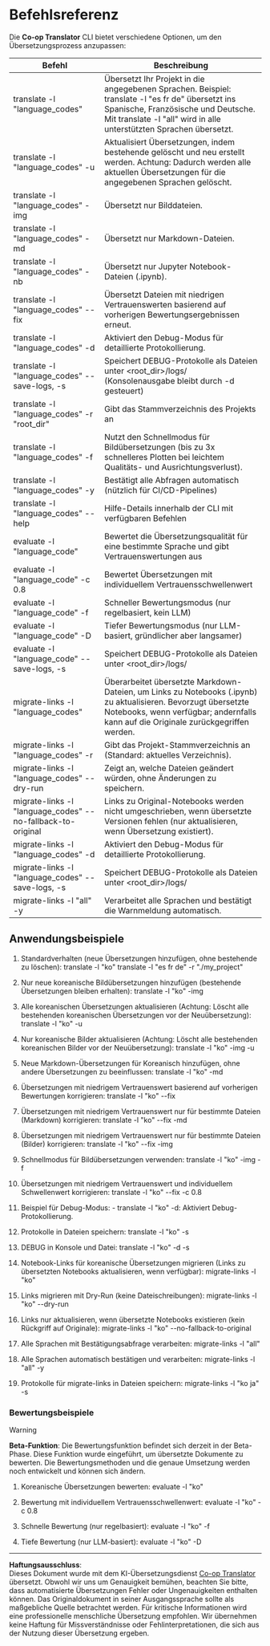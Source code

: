 <!--
CO_OP_TRANSLATOR_METADATA:
{
  "original_hash": "a6cddf5e9648ef0bba0de7eb07e74cf1",
  "translation_date": "2025-10-15T02:12:43+00:00",
  "source_file": "getting_started/command-reference.md",
  "language_code": "de"
}
-->
# Befehlsreferenz

Die **Co-op Translator** CLI bietet verschiedene Optionen, um den Übersetzungsprozess anzupassen:

Befehl                                        | Beschreibung
----------------------------------------------|-------------------------------------------------------------------------------------------------------------------------------------------------------------------------------------------------------
translate -l "language_codes"                 | Übersetzt Ihr Projekt in die angegebenen Sprachen. Beispiel: translate -l "es fr de" übersetzt ins Spanische, Französische und Deutsche. Mit translate -l "all" wird in alle unterstützten Sprachen übersetzt.
translate -l "language_codes" -u              | Aktualisiert Übersetzungen, indem bestehende gelöscht und neu erstellt werden. Achtung: Dadurch werden alle aktuellen Übersetzungen für die angegebenen Sprachen gelöscht.
translate -l "language_codes" -img            | Übersetzt nur Bilddateien.
translate -l "language_codes" -md             | Übersetzt nur Markdown-Dateien.
translate -l "language_codes" -nb             | Übersetzt nur Jupyter Notebook-Dateien (.ipynb).
translate -l "language_codes" --fix           | Übersetzt Dateien mit niedrigen Vertrauenswerten basierend auf vorherigen Bewertungsergebnissen erneut.
translate -l "language_codes" -d              | Aktiviert den Debug-Modus für detaillierte Protokollierung.
translate -l "language_codes" --save-logs, -s | Speichert DEBUG-Protokolle als Dateien unter <root_dir>/logs/ (Konsolenausgabe bleibt durch -d gesteuert)
translate -l "language_codes" -r "root_dir"   | Gibt das Stammverzeichnis des Projekts an
translate -l "language_codes" -f              | Nutzt den Schnellmodus für Bildübersetzungen (bis zu 3x schnelleres Plotten bei leichtem Qualitäts- und Ausrichtungsverlust).
translate -l "language_codes" -y              | Bestätigt alle Abfragen automatisch (nützlich für CI/CD-Pipelines)
translate -l "language_codes" --help          | Hilfe-Details innerhalb der CLI mit verfügbaren Befehlen
evaluate -l "language_code"                  | Bewertet die Übersetzungsqualität für eine bestimmte Sprache und gibt Vertrauenswertungen aus
evaluate -l "language_code" -c 0.8           | Bewertet Übersetzungen mit individuellem Vertrauensschwellenwert
evaluate -l "language_code" -f               | Schneller Bewertungsmodus (nur regelbasiert, kein LLM)
evaluate -l "language_code" -D               | Tiefer Bewertungsmodus (nur LLM-basiert, gründlicher aber langsamer)
evaluate -l "language_code" --save-logs, -s  | Speichert DEBUG-Protokolle als Dateien unter <root_dir>/logs/
migrate-links -l "language_codes"             | Überarbeitet übersetzte Markdown-Dateien, um Links zu Notebooks (.ipynb) zu aktualisieren. Bevorzugt übersetzte Notebooks, wenn verfügbar; andernfalls kann auf die Originale zurückgegriffen werden.
migrate-links -l "language_codes" -r          | Gibt das Projekt-Stammverzeichnis an (Standard: aktuelles Verzeichnis).
migrate-links -l "language_codes" --dry-run   | Zeigt an, welche Dateien geändert würden, ohne Änderungen zu speichern.
migrate-links -l "language_codes" --no-fallback-to-original | Links zu Original-Notebooks werden nicht umgeschrieben, wenn übersetzte Versionen fehlen (nur aktualisieren, wenn Übersetzung existiert).
migrate-links -l "language_codes" -d          | Aktiviert den Debug-Modus für detaillierte Protokollierung.
migrate-links -l "language_codes" --save-logs, -s | Speichert DEBUG-Protokolle als Dateien unter <root_dir>/logs/
migrate-links -l "all" -y                      | Verarbeitet alle Sprachen und bestätigt die Warnmeldung automatisch.

## Anwendungsbeispiele

  1. Standardverhalten (neue Übersetzungen hinzufügen, ohne bestehende zu löschen):   translate -l "ko"    translate -l "es fr de" -r "./my_project"

  2. Nur neue koreanische Bildübersetzungen hinzufügen (bestehende Übersetzungen bleiben erhalten):    translate -l "ko" -img

  3. Alle koreanischen Übersetzungen aktualisieren (Achtung: Löscht alle bestehenden koreanischen Übersetzungen vor der Neuübersetzung):    translate -l "ko" -u

  4. Nur koreanische Bilder aktualisieren (Achtung: Löscht alle bestehenden koreanischen Bilder vor der Neuübersetzung):    translate -l "ko" -img -u

  5. Neue Markdown-Übersetzungen für Koreanisch hinzufügen, ohne andere Übersetzungen zu beeinflussen:    translate -l "ko" -md

  6. Übersetzungen mit niedrigem Vertrauenswert basierend auf vorherigen Bewertungen korrigieren: translate -l "ko" --fix

  7. Übersetzungen mit niedrigem Vertrauenswert nur für bestimmte Dateien (Markdown) korrigieren: translate -l "ko" --fix -md

  8. Übersetzungen mit niedrigem Vertrauenswert nur für bestimmte Dateien (Bilder) korrigieren: translate -l "ko" --fix -img

  9. Schnellmodus für Bildübersetzungen verwenden:    translate -l "ko" -img -f

  10. Übersetzungen mit niedrigem Vertrauenswert und individuellem Schwellenwert korrigieren: translate -l "ko" --fix -c 0.8

  11. Beispiel für Debug-Modus: - translate -l "ko" -d: Aktiviert Debug-Protokollierung.
  12. Protokolle in Dateien speichern: translate -l "ko" -s
  13. DEBUG in Konsole und Datei: translate -l "ko" -d -s

  14. Notebook-Links für koreanische Übersetzungen migrieren (Links zu übersetzten Notebooks aktualisieren, wenn verfügbar):    migrate-links -l "ko"

  15. Links migrieren mit Dry-Run (keine Dateischreibungen):    migrate-links -l "ko" --dry-run

  16. Links nur aktualisieren, wenn übersetzte Notebooks existieren (kein Rückgriff auf Originale):    migrate-links -l "ko" --no-fallback-to-original

  17. Alle Sprachen mit Bestätigungsabfrage verarbeiten:    migrate-links -l "all"

  18. Alle Sprachen automatisch bestätigen und verarbeiten:    migrate-links -l "all" -y
  19. Protokolle für migrate-links in Dateien speichern:    migrate-links -l "ko ja" -s

### Bewertungsbeispiele

> [!WARNING]  
> **Beta-Funktion**: Die Bewertungsfunktion befindet sich derzeit in der Beta-Phase. Diese Funktion wurde eingeführt, um übersetzte Dokumente zu bewerten. Die Bewertungsmethoden und die genaue Umsetzung werden noch entwickelt und können sich ändern.

  1. Koreanische Übersetzungen bewerten: evaluate -l "ko"

  2. Bewertung mit individuellem Vertrauensschwellenwert: evaluate -l "ko" -c 0.8

  3. Schnelle Bewertung (nur regelbasiert): evaluate -l "ko" -f

  4. Tiefe Bewertung (nur LLM-basiert): evaluate -l "ko" -D

---

**Haftungsausschluss**:  
Dieses Dokument wurde mit dem KI-Übersetzungsdienst [Co-op Translator](https://github.com/Azure/co-op-translator) übersetzt. Obwohl wir uns um Genauigkeit bemühen, beachten Sie bitte, dass automatisierte Übersetzungen Fehler oder Ungenauigkeiten enthalten können. Das Originaldokument in seiner Ausgangssprache sollte als maßgebliche Quelle betrachtet werden. Für kritische Informationen wird eine professionelle menschliche Übersetzung empfohlen. Wir übernehmen keine Haftung für Missverständnisse oder Fehlinterpretationen, die sich aus der Nutzung dieser Übersetzung ergeben.